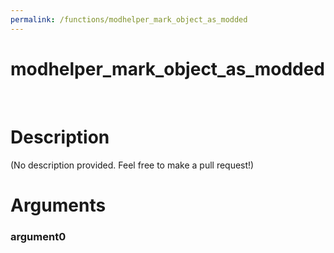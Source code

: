 ```yaml
---
permalink: /functions/modhelper_mark_object_as_modded
---
```

# modhelper_mark_object_as_modded  
&nbsp;  
# Description  
(No description provided. Feel free to make a pull request!) 
&nbsp;  
# Arguments
### argument0

&nbsp;    


